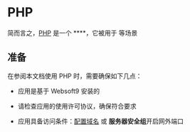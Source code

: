 # PHP



简而言之，[PHP]() 是一个 ****，它被用于 等场景



## 准备

在参阅本文档使用 PHP 时，需要确保如下几点：

- 应用是基于 Websoft9 安装的

- 请检查应用的使用许可协议，确保符合要求

- 应用具备访问条件：[配置域名](./guide/appsetdomain) 或 **服务器安全组**开启网外端口